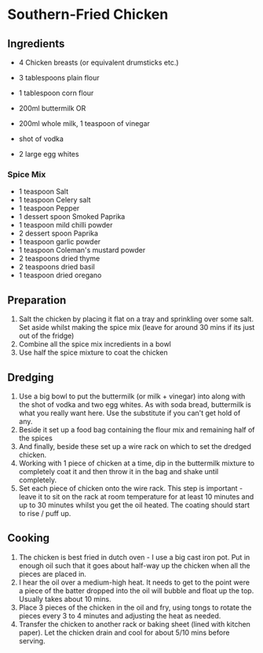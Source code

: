 # Southern-Fried Chicken

## Ingredients

- 4 Chicken breasts (or equivalent drumsticks etc.)

- 3 tablespoons plain flour
- 1 tablespoon corn flour

- 200ml buttermilk
OR
- 200ml whole milk, 1 teaspoon of vinegar
- shot of vodka
- 2 large egg whites


### Spice Mix

- 1 teaspoon Salt 
- 1 teaspoon Celery salt
- 1 teaspoon Pepper
- 1 dessert spoon Smoked Paprika
- 1 teaspoon mild chilli powder
- 2 dessert spoon Paprika
- 1 teaspoon garlic powder
- 1 teaspoon Coleman's mustard powder
- 2 teaspoons dried thyme
- 2 teaspoons dried basil
- 1 teaspoon dried oregano


## Preparation

1. Salt the chicken by placing it flat on a tray and sprinkling over some salt. Set aside whilst making the spice mix (leave for around 30 mins if its just out of the fridge)
2. Combine all the spice mix incredients in a bowl
3. Use half the spice mixture to coat the chicken

## Dredging

1. Use a big bowl to put the buttermilk (or milk + vinegar) into along with the shot of vodka and two egg whites.
   As with soda bread, buttermilk is what you really want here. Use the substitute if you can't get hold of any.
2. Beside it set up a food bag containing the flour mix and remaining half of the spices
3. And finally, beside these set up a wire rack on which to set the dredged chicken.
4. Working with 1 piece of chicken at a time, dip in the buttermilk mixture to completely coat it and then throw it in the bag and shake until completely.
5. Set each piece of chicken onto the wire rack. This step is important - leave it to sit on the rack at room temperature for at least 10 minutes and up to 30 minutes whilst you get the oil heated. The coating should start to rise / puff up.

## Cooking

1. The chicken is best fried in dutch oven - I use a big cast iron pot. Put in enough oil such that it goes about half-way up the chicken when all the pieces are placed in.
2. I hear the oil over a medium-high heat. It needs to get to the point were a piece of the batter dropped into the oil will bubble and float up the top. Usually takes about 10 mins.
3. Place 3 pieces of the chicken in the oil and fry, using tongs to rotate the pieces every 3 to 4 minutes and adjusting the heat as needed.
4. Transfer the chicken to another rack or baking sheet (lined with kitchen paper). Let the chicken drain and cool for about 5/10 mins before serving.
